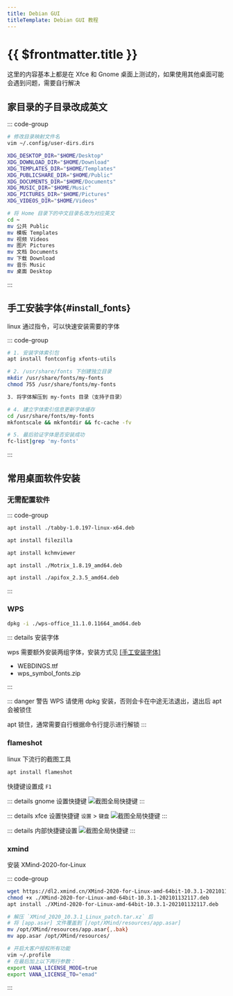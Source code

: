 ```yaml
---
title: Debian GUI
titleTemplate: Debian GUI 教程
---
```


# {{ $frontmatter.title }}

这里的内容基本上都是在 Xfce 和 Gnome 桌面上测试的，如果使用其他桌面可能会遇到问题，需要自行解决

## 家目录的子目录改成英文

::: code-group

```bash [修改目录映射]
# 修改目录映射文件名
vim ~/.config/user-dirs.dirs

XDG_DESKTOP_DIR="$HOME/Desktop"
XDG_DOWNLOAD_DIR="$HOME/Download"
XDG_TEMPLATES_DIR="$HOME/Templates"
XDG_PUBLICSHARE_DIR="$HOME/Public"
XDG_DOCUMENTS_DIR="$HOME/Documents"
XDG_MUSIC_DIR="$HOME/Music"
XDG_PICTURES_DIR="$HOME/Pictures"
XDG_VIDEOS_DIR="$HOME/Videos"
```

```bash [修改目录名]
# 将 Home 目录下的中文目录名改为对应英文
cd ~
mv 公共 Public
mv 模板 Templates
mv 视频 Videos
mv 图片 Pictures
mv 文档 Documents
mv 下载 Download
mv 音乐 Music
mv 桌面 Desktop
```

:::

## 手工安装字体{#install_fonts}

linux 通过指令，可以快速安装需要的字体

::: code-group

```bash [安装包]
# 1. 安装字体索引包
apt install fontconfig xfonts-utils
```

```bash [创建目录]
# 2. /usr/share/fonts 下创建独立目录
mkdir /usr/share/fonts/my-fonts
chmod 755 /usr/share/fonts/my-fonts
```

```txt [解压]
3. 将字体解压到 my-fonts 目录（支持子目录）
```

```bash [建立索引]
# 4. 建立字体索引信息更新字体缓存
cd /usr/share/fonts/my-fonts
mkfontscale && mkfontdir && fc-cache -fv
```

```bash [验证字体]
# 5. 最后验证字体是否安装成功
fc-list|grep 'my-fonts'
```

:::

## 常用桌面软件安装

### 无需配置软件

::: code-group

```bash [SSH终端]
apt install ./tabby-1.0.197-linux-x64.deb
```

```bash [FTP传输]
apt install filezilla
```

```bash [chm工具]
apt install kchmviewer
```

```bash [下载工具]
apt install ./Motrix_1.8.19_amd64.deb
```

```bash [API开发]
apt install ./apifox_2.3.5_amd64.deb
```

:::

### WPS

```bash
dpkg -i ./wps-office_11.1.0.11664_amd64.deb
```

::: details 安装字体

wps 需要额外安装两组字体，安装方式见 [[手工安装字体]](#install_fonts)

- WEBDINGS.ttf
- wps_symbol_fonts.zip

:::

::: danger 警告
WPS 请使用 dpkg 安装，否则会卡在中途无法退出，退出后 apt 会被锁住

apt 锁住，通常需要自行根据命令行提示进行解锁
:::

### flameshot

linux 下流行的截图工具

```bash
apt install flameshot
```

快捷键设置成 `F1`

::: details gnome 设置快捷键
![截图全局快捷键](/assets/debian/gui/001.png)
:::

::: details xfce 设置快捷键
`设置` > `键盘`
![截图全局快捷键](/assets/debian/gui/002.png)
:::

::: details 内部快捷键设置
![截图全局快捷键](/assets/debian/gui/003.png)
:::

### xmind

安装 XMind-2020-for-Linux

::: code-group

```bash [安装]
wget https://dl2.xmind.cn/XMind-2020-for-Linux-amd-64bit-10.3.1-202101132117.deb
chmod +x ./XMind-2020-for-Linux-amd-64bit-10.3.1-202101132117.deb
apt install ./XMind-2020-for-Linux-amd-64bit-10.3.1-202101132117.deb
```

```bash [破解]
# 解压 `XMind_2020_10.3.1_Linux_patch.tar.xz` 后
# 将 [app.asar] 文件覆盖到 [/opt/XMind/resources/app.asar]
mv /opt/XMind/resources/app.asar{,.bak}
mv app.asar /opt/XMind/resources/
```

```bash [大客户授权]
# 开启大客户授权所有功能
vim ~/.profile
# 在最后加上以下两行参数：
export VANA_LICENSE_MODE=true
export VANA_LICENSE_TO="emad"
```

:::
